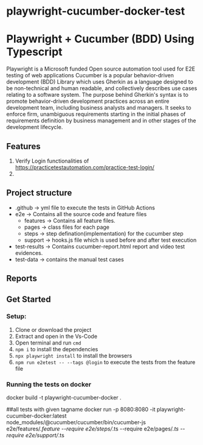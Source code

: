 # playwright-cucumber-docker-test

# Playwright + Cucumber (BDD) Using Typescript
Playwright is a Microsoft funded Open source automation tool used for E2E testing of web applications
Cucumber is a popular behavior-driven development (BDD) Library which uses Gherkin as a language designed to be non-technical and human readable, and collectively describes use cases relating to a software system. The purpose behind Gherkin's syntax is to promote behavior-driven development practices across an entire development team, including business analysts and managers. It seeks to enforce firm, unambiguous requirements starting in the initial phases of requirements definition by business management and in other stages of the development lifecycle.

## Features

1. Verify Login functionalities of https://practicetestautomation.com/practice-test-login/
2. 


## Project structure

- .github -> yml file to execute the tests in GitHub Actions
- e2e -> Contains all the source code and feature files
    - features -> Contains all feature files.
    - pages -> class files for each page
    - steps -> step defination(implementation) for the cucumber step
    - support -> hooks.js file which is used before and after test execution
- test-results -> Contains cucumber-report.html report and video test evidences.
- test-data -> contains the manual test cases

## Reports


## Get Started

### Setup:

1. Clone or download the project
2. Extract and open in the Vs-Code
3. Open terminal and run `cmd`
4. `npm i` to install the dependencies
5. `npx playwright install` to install the browsers
6. `npm run e2etest -- --tags @login` to execute the tests from the feature file

### Running the tests on docker
docker build -t playwright-cucumber-docker .

##all tests with given tagname
docker run -p 8080:8080 -it playwright-cucumber-docker:latest  node_modules/@cucumber/cucumber/bin/cucumber-js e2e/features/*.feature --require e2e/steps/*.ts --require e2e/pages/*.ts --require e2e/support/*.ts




